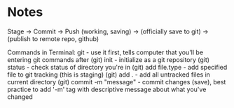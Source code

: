 # Notes

Stage -> Commit -> Push
(working, saving) -> (officially save to git) -> (publish to remote repo, github)

Commands in Terminal:
git - use it first, tells computer that you'll be entering git commands after
(git) init - initialize as a git repository
(git) status - check status of directory you're in
(git) add file.type - add specified file to git tracking (this is staging)
(git) add . - add all untracked files in current directory
(git) commit -m "message" - commit changes (save), best practice to add '-m' tag with
    descriptive message about what you've changed

